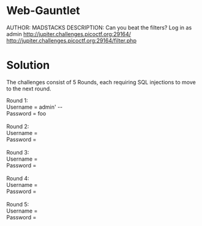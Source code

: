 # Web-Gauntlet
AUTHOR: MADSTACKS
DESCRIPTION: Can you beat the filters? Log in as admin http://jupiter.challenges.picoctf.org:29164/ http://jupiter.challenges.picoctf.org:29164/filter.php

# Solution
The challenges consist of 5 Rounds, each requiring SQL injections to move to the next round.

Round 1: <br>
Username = admin' -- <br>
Password = foo <br>
<br>
Round 2: <br>
Username = <br>
Password = <br>
<br>
Round 3: <br>
Username = <br>
Password = <br>
<br>
Round 4: <br>
Username = <br>
Password = <br>
<br>
Round 5: <br>
Username = <br>
Password = <br>
